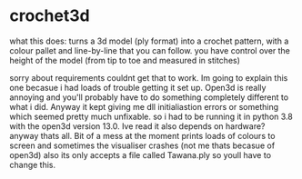 # crochet3d
what this does:
turns a 3d model (ply format) into a crochet pattern, with a colour pallet and line-by-line that you can follow.
you have control over the height of the model (from tip to toe and measured in stitches)

sorry about requirements couldnt get that to work. Im going to explain this one becasue i had loads of trouble getting it set up. Open3d is really annoying and you'll probably have to do something completely different to what i did. Anyway it kept giving me dll initialiastion errors or something which seemed pretty much unfixable. so i had to be running it in python 3.8 with the open3d version 13.0. Ive read it also depends on hardware? anyway thats all. Bit of a mess at the moment prints loads of colours to screen and sometimes the visualiser crashes (not me thats becasue of open3d) also its only accepts a file called Tawana.ply so youll have to change this.
